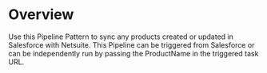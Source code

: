 # Overview

Use this Pipeline Pattern to sync any products created or updated in Salesforce with Netsuite. This Pipeline can be triggered from Salesforce or can be independently run by passing the ProductName in the triggered task URL.



